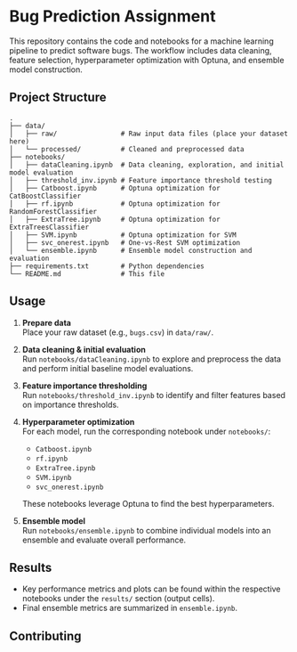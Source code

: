 # Bug Prediction Assignment

This repository contains the code and notebooks for a machine learning pipeline to predict software bugs. The workflow includes data cleaning, feature selection, hyperparameter optimization with Optuna, and ensemble model construction.

## Project Structure

```
.
├── data/
│   ├── raw/                # Raw input data files (place your dataset here)
│   └── processed/          # Cleaned and preprocessed data
├── notebooks/
│   ├── dataCleaning.ipynb  # Data cleaning, exploration, and initial model evaluation
│   ├── threshold_inv.ipynb # Feature importance threshold testing
│   ├── Catboost.ipynb      # Optuna optimization for CatBoostClassifier
│   ├── rf.ipynb            # Optuna optimization for RandomForestClassifier
│   ├── ExtraTree.ipynb     # Optuna optimization for ExtraTreesClassifier
│   ├── SVM.ipynb           # Optuna optimization for SVM
│   ├── svc_onerest.ipynb   # One-vs-Rest SVM optimization
│   └── ensemble.ipynb      # Ensemble model construction and evaluation
├── requirements.txt        # Python dependencies
└── README.md               # This file
```




## Usage

1. **Prepare data**\
   Place your raw dataset (e.g., `bugs.csv`) in `data/raw/`.

2. **Data cleaning & initial evaluation**\
   Run `notebooks/dataCleaning.ipynb` to explore and preprocess the data and perform initial baseline model evaluations.

3. **Feature importance thresholding**\
   Run `notebooks/threshold_inv.ipynb` to identify and filter features based on importance thresholds.

4. **Hyperparameter optimization**\
   For each model, run the corresponding notebook under `notebooks/`:

   - `Catboost.ipynb`
   - `rf.ipynb`
   - `ExtraTree.ipynb`
   - `SVM.ipynb`
   - `svc_onerest.ipynb`

   These notebooks leverage Optuna to find the best hyperparameters.

5. **Ensemble model**\
   Run `notebooks/ensemble.ipynb` to combine individual models into an ensemble and evaluate overall performance.

## Results

- Key performance metrics and plots can be found within the respective notebooks under the `results/` section (output cells).
- Final ensemble metrics are summarized in `ensemble.ipynb`.

## Contributing



